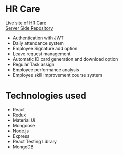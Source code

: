 # HR Care

Live site of [HR Care](https://hrcare.netlify.app/) <br/>
[Server Side Repository](https://github.com/md-mh/hr-care-backend)

<ul>
<li>Authentication with JWT</li>
<li>Daily attendance system</li>
<li>Employee Signature add option</li>
<li>Leave request management</li>
<li>Automatic ID card generation and download option</li>
<li>Regular Task assign</li>
<li>Employee performance analysis</li>
<li>Employee skill improvement course system</li>

</ul>

# Technologies used
<ul>
<li>React</li>
<li>Redux</li>
<li>Material Ui</li>
<li>Mongoose</li>
<li>Node.js</li>
<li>Express</li>
<li>React Testing Library</li>
<li>MongoDB</li>


</ul>
